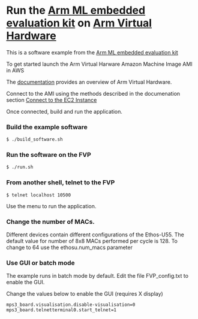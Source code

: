 # Run the [Arm ML embedded evaluation kit](https://review.mlplatform.org/plugins/gitiles/ml/ethos-u/ml-embedded-evaluation-kit/) on [Arm Virtual Hardware](http://www.arm.com/virtual-hardware)

This is a software example from the [Arm ML embedded evaluation kit](https://review.mlplatform.org/plugins/gitiles/ml/ethos-u/ml-embedded-evaluation-kit/+/HEAD/docs/documentation.md#arm_ml-embedded-evaluation-kit)

To get started launch the Arm Virtual Harware Amazon Machine Image AMI in AWS

The [documentation](https://arm-software.github.io/VHT/main/overview/html/index.html) provides an overview of Arm Virtual Hardware.

Connect to the AMI using the methods described in the documenation section [Connect to the EC2 Instance](https://arm-software.github.io/VHT/main/infrastructure/html/vht_aws.html#connect)

Once connected, build and run the application.

### Build the example software

```bash
$ ./build_software.sh
```

### Run the software on the FVP
```bash
$ ./run.sh
```

### From another shell, telnet to the FVP
```
$ telnet localhost 10500
```

Use the menu to run the application.

### Change the number of MACs.

Different devices contain different configurations of the Ethos-U55. The default value for number of 8x8 MACs performed per cycle is 128. To change to 64 use the ethosu.num_macs parameter

### Use GUI or batch mode

The example runs in batch mode by default. Edit the file FVP\_config.txt to enable the GUI. 

Change the values below to enable the GUI (requires X display)
```
mps3_board.visualisation.disable-visualisation=0
mps3_board.telnetterminal0.start_telnet=1
```

